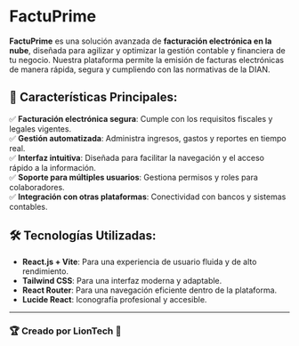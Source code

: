 # FactuPrime

**FactuPrime** es una solución avanzada de **facturación electrónica en la nube**, diseñada para agilizar y optimizar la gestión contable y financiera de tu negocio. Nuestra plataforma permite la emisión de facturas electrónicas de manera rápida, segura y cumpliendo con las normativas de la DIAN.

## 🚀 Características Principales:

✅ **Facturación electrónica segura**: Cumple con los requisitos fiscales y legales vigentes.  
✅ **Gestión automatizada**: Administra ingresos, gastos y reportes en tiempo real.  
✅ **Interfaz intuitiva**: Diseñada para facilitar la navegación y el acceso rápido a la información.  
✅ **Soporte para múltiples usuarios**: Gestiona permisos y roles para colaboradores.  
✅ **Integración con otras plataformas**: Conectividad con bancos y sistemas contables.  

## 🛠️ Tecnologías Utilizadas:

- **React.js + Vite**: Para una experiencia de usuario fluida y de alto rendimiento.  
- **Tailwind CSS**: Para una interfaz moderna y adaptable.  
- **React Router**: Para una navegación eficiente dentro de la plataforma.  
- **Lucide React**: Iconografía profesional y accesible.  

---

### 🏆 Creado por **LionTech** 🚀  


